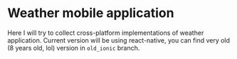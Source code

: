 # Weather mobile application

Here I will try to collect cross-platform implementations of weather application. Current version will be using react-native, you can find very old (8 years old, lol) version in `old_ionic` branch.
